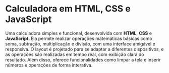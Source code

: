 
<h1>Calculadora em HTML, CSS e JavaScript</h1>

<p>Uma calculadora simples e funcional, desenvolvida com <strong>HTML</strong>, <strong>CSS</strong>  e <strong>JavaScript. </strong>
  Ela permite realizar operações matemáticas básicas como soma, subtração, multiplicação e divisão, com uma interface amigável e responsiva. O layout é projetado para se adaptar a diferentes dispositivos, e as 
operações são realizadas em tempo real, com 
exibição clara do resultado. Além disso, oferece funcionalidades como limpar a tela e inserir números e operações de forma interativa.</p>
<strong></strong>

